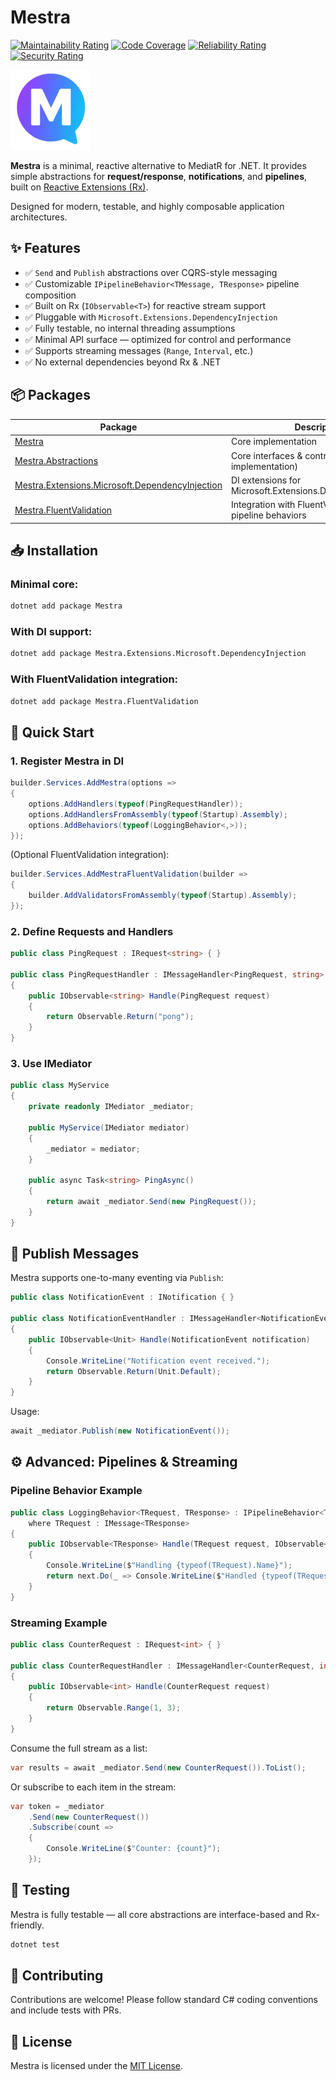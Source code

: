 # Mestra

[![Maintainability Rating](https://sonarcloud.io/api/project_badges/measure?project=dev-hancock_Mestra&metric=sqale_rating)](https://sonarcloud.io/summary/new_code?id=dev-hancock_Mestra)
[![Code Coverage](https://sonarcloud.io/api/project_badges/measure?project=dev-hancock_Mestra&metric=coverage)](https://sonarcloud.io/summary/new_code?id=dev-hancock_Mestra)
[![Reliability Rating](https://sonarcloud.io/api/project_badges/measure?project=dev-hancock_Mestra&metric=reliability_rating)](https://sonarcloud.io/summary/new_code?id=dev-hancock_Mestra)
[![Security Rating](https://sonarcloud.io/api/project_badges/measure?project=dev-hancock_Mestra&metric=security_rating)](https://sonarcloud.io/summary/new_code?id=dev-hancock_Mestra)

![Mestra logo](https://github.com/dev-hancock/Mestra/blob/main/icon.png)

**Mestra** is a minimal, reactive alternative to MediatR for .NET.
It provides simple abstractions for **request/response**, **notifications**, and **pipelines**, built
on [Reactive Extensions (Rx)](https://github.com/dotnet/reactive).

Designed for modern, testable, and highly composable application architectures.

## ✨ Features

* ✅ `Send` and `Publish` abstractions over CQRS-style messaging
* ✅ Customizable `IPipelineBehavior<TMessage, TResponse>` pipeline composition
* ✅ Built on Rx (`IObservable<T>`) for reactive stream support
* ✅ Pluggable with `Microsoft.Extensions.DependencyInjection`
* ✅ Fully testable, no internal threading assumptions
* ✅ Minimal API surface — optimized for control and performance
* ✅ Supports streaming messages (`Range`, `Interval`, etc.)
* ✅ No external dependencies beyond Rx & .NET

## 📦 Packages

| Package                                                                                                                           | Description                                                |
|-----------------------------------------------------------------------------------------------------------------------------------|------------------------------------------------------------|
| [Mestra](https://www.nuget.org/packages/Mestra)                                                                                   | Core implementation                                        |
| [Mestra.Abstractions](https://www.nuget.org/packages/Mestra.Abstractions)                                                         | Core interfaces & contracts (no implementation)            |
| [Mestra.Extensions.Microsoft.DependencyInjection](https://www.nuget.org/packages/Mestra.Extensions.Microsoft.DependencyInjection) | DI extensions for Microsoft.Extensions.DependencyInjection |
| [Mestra.FluentValidation](https://www.nuget.org/packages/Mestra.FluentValidation)                                                 | Integration with FluentValidation via pipeline behaviors   |

## 📥 Installation

### Minimal core:

```bash
dotnet add package Mestra
```

### With DI support:

```bash
dotnet add package Mestra.Extensions.Microsoft.DependencyInjection
```

### With FluentValidation integration:

```bash
dotnet add package Mestra.FluentValidation
```

## 🚀 Quick Start

### 1️. Register Mestra in DI

```csharp
builder.Services.AddMestra(options =>
{
    options.AddHandlers(typeof(PingRequestHandler));
    options.AddHandlersFromAssembly(typeof(Startup).Assembly);
    options.AddBehaviors(typeof(LoggingBehavior<,>));
});
```

(Optional FluentValidation integration):

```csharp
builder.Services.AddMestraFluentValidation(builder =>
{
    builder.AddValidatorsFromAssembly(typeof(Startup).Assembly);
});
```

### 2️. Define Requests and Handlers

```csharp
public class PingRequest : IRequest<string> { }

public class PingRequestHandler : IMessageHandler<PingRequest, string>
{
    public IObservable<string> Handle(PingRequest request)
    {
        return Observable.Return("pong");
    }
}
```

### 3. Use IMediator

```csharp
public class MyService
{
    private readonly IMediator _mediator;

    public MyService(IMediator mediator)
    {
        _mediator = mediator;
    }

    public async Task<string> PingAsync()
    {
        return await _mediator.Send(new PingRequest());
    }
}
```

## 🔄 Publish Messages

Mestra supports one-to-many eventing via `Publish`:

```csharp
public class NotificationEvent : INotification { }

public class NotificationEventHandler : IMessageHandler<NotificationEvent, Unit>
{
    public IObservable<Unit> Handle(NotificationEvent notification)
    {
        Console.WriteLine("Notification event received.");
        return Observable.Return(Unit.Default);
    }
}
```

Usage:

```csharp
await _mediator.Publish(new NotificationEvent());
```

## ⚙️ Advanced: Pipelines & Streaming

### Pipeline Behavior Example

```csharp
public class LoggingBehavior<TRequest, TResponse> : IPipelineBehavior<TRequest, TResponse>
    where TRequest : IMessage<TResponse>
{
    public IObservable<TResponse> Handle(TRequest request, IObservable<TResponse> next)
    {
        Console.WriteLine($"Handling {typeof(TRequest).Name}");
        return next.Do(_ => Console.WriteLine($"Handled {typeof(TRequest).Name}"));
    }
}
```

### Streaming Example

```csharp
public class CounterRequest : IRequest<int> { }

public class CounterRequestHandler : IMessageHandler<CounterRequest, int>
{
    public IObservable<int> Handle(CounterRequest request)
    {
        return Observable.Range(1, 3);
    }
}
```

Consume the full stream as a list:

```csharp
var results = await _mediator.Send(new CounterRequest()).ToList();
```

Or subscribe to each item in the stream:

```csharp
var token = _mediator
    .Send(new CounterRequest())
    .Subscribe(count => 
    {
        Console.WriteLine($"Counter: {count}");
    });
```

## 🧪 Testing

Mestra is fully testable — all core abstractions are interface-based and Rx-friendly.

```bash
dotnet test
```

## 🤝 Contributing

Contributions are welcome! Please follow standard C# coding conventions and include tests with PRs.

## 📄 License

Mestra is licensed under the [MIT License](LICENSE).
